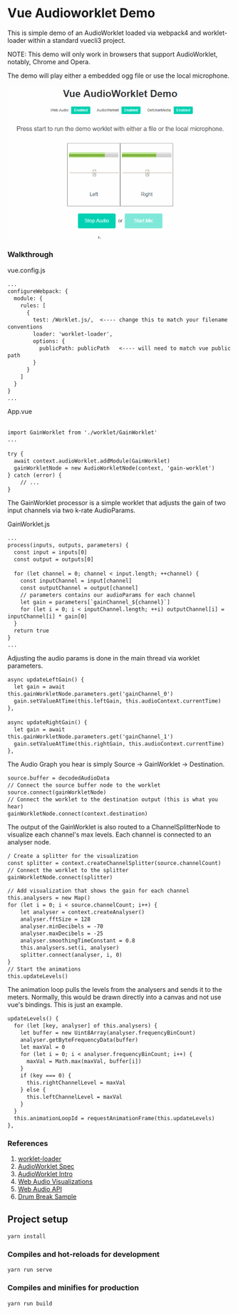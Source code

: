 # Vue Audioworklet Demo

This is simple demo of an AudioWorklet loaded via webpack4 and worklet-loader within a standard vuecli3 project.

NOTE: This demo will only work in browsers that support AudioWorklet, notably, Chrome and Opera.  

The demo will play either a embedded ogg file or use the local microphone. 

![example](docs/worklet-demo.gif)

### Walkthrough ###


vue.config.js
~~~~
...
configureWebpack: {
  module: {
    rules: [
      {
        test: /Worklet.js/,  <---- change this to match your filename conventions
        loader: 'worklet-loader',
        options: {
          publicPath: publicPath   <---- will need to match vue public path
        }
      }
    ]
  }
}
...
~~~~

App.vue
~~~~

import GainWorklet from './worklet/GainWorklet'
...

try {
  await context.audioWorklet.addModule(GainWorklet)
  gainWorkletNode = new AudioWorkletNode(context, 'gain-worklet')
} catch (error) {
    // ...
} 
~~~~

The GainWorklet processor is a simple worklet that adjusts the gain of two input channels via two k-rate AudioParams. 

GainWorklet.js
~~~~
...
process(inputs, outputs, parameters) {
  const input = inputs[0]
  const output = outputs[0]
    
  for (let channel = 0; channel < input.length; ++channel) {
    const inputChannel = input[channel]
    const outputChannel = output[channel]
    // parameters contains our audioParams for each channel
    let gain = parameters[`gainChannel_${channel}`]
    for (let i = 0; i < inputChannel.length; ++i) outputChannel[i] = inputChannel[i] * gain[0]
  }
  return true
}
...
~~~~

Adjusting the audio params is done in the main thread via worklet parameters.

~~~~
async updateLeftGain() {
  let gain = await this.gainWorkletNode.parameters.get('gainChannel_0')
  gain.setValueAtTime(this.leftGain, this.audioContext.currentTime)
},

async updateRightGain() {
  let gain = await this.gainWorkletNode.parameters.get('gainChannel_1')
  gain.setValueAtTime(this.rightGain, this.audioContext.currentTime)
},
~~~~

The Audio Graph you hear is simply Source -> GainWorklet -> Destination.

~~~~
source.buffer = decodedAudioData
// Connect the source buffer node to the worklet
source.connect(gainWorkletNode)
// Connect the worklet to the destination output (this is what you hear)
gainWorkletNode.connect(context.destination)
~~~~
 
The output of the GainWorklet is also routed to a ChannelSplitterNode to visualize each channel's max levels. 
Each channel is connected to an analyser node.

~~~~
/ Create a splitter for the visualization
const splitter = context.createChannelSplitter(source.channelCount)
// Connect the worklet to the splitter
gainWorkletNode.connect(splitter)
~~~~

~~~~
// Add visualization that shows the gain for each channel
this.analysers = new Map()
for (let i = 0; i < source.channelCount; i++) {
    let analyser = context.createAnalyser()
    analyser.fftSize = 128
    analyser.minDecibels = -70
    analyser.maxDecibels = -25
    analyser.smoothingTimeConstant = 0.8
    this.analysers.set(i, analyser)
    splitter.connect(analyser, i, 0)
}
// Start the animations
this.updateLevels()
~~~~

The animation loop pulls the levels from the analysers and sends it to the meters. 
Normally, this would be drawn directly into a canvas and not use vue's bindings. This is just an example.

~~~~
updateLevels() {
  for (let [key, analyser] of this.analysers) {
    let buffer = new Uint8Array(analyser.frequencyBinCount)
    analyser.getByteFrequencyData(buffer)
    let maxVal = 0
    for (let i = 0; i < analyser.frequencyBinCount; i++) {
      maxVal = Math.max(maxVal, buffer[i])
    }
    if (key === 0) {
      this.rightChannelLevel = maxVal
    } else {
      this.leftChannelLevel = maxVal
    }
  }
  this.animationLoopId = requestAnimationFrame(this.updateLevels)
},
~~~~



### References ###

1. [worklet-loader](https://github.com/reklawnos/worklet-loader)
2. [AudioWorklet Spec](https://webaudio.github.io/web-audio-api/#audioworklet)
3. [AudioWorklet Intro](https://developers.google.com/web/updates/2017/12/audio-worklet)
4. [Web Audio Visualizations](https://developer.mozilla.org/en-US/docs/Web/API/Web_Audio_API/Visualizations_with_Web_Audio_API)
5. [Web Audio API](https://developer.mozilla.org/en-US/docs/Web/API/Web_Audio_API)
6. [Drum Break Sample](https://www.youtube.com/watch?v=lNWB3r5ow9Q)


## Project setup
```
yarn install
```

### Compiles and hot-reloads for development
```
yarn run serve
```

### Compiles and minifies for production
```
yarn run build
```